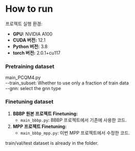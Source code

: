 # How to run
프로젝트 실행 환경:

- **GPU:** NVIDIA A100
- **CUDA 버전:** 12.1
- **Python 버전:** 3.8
- **torch 버전:** 2.0.1+cu117

### Pretraining dataset
main_PCQM4.py   
--train_subset: Whether to use only a fraction of train data  
--gnn: select the gnn type  

### Finetuning dataset
1. **BBBP 원본 프로젝트 Finetuning:**
   - `main_bbbp.py`: BBBP 프로젝트에서 기존에 사용한 코드.
2. **MPP 프로젝트 Finetuning:**
   - `main_bbbp_mpp.py`: 이번 MPP 프로젝트에서 수정한 코드.

train/val/test dataset is already in the folder.